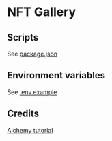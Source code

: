 # NFT Gallery

## Scripts
See [package.json](https://github.com/sripwoud/nft-gallery/blob/39d24e9dc2fb78ed44a7df819fe637049bed35bb/package.json#L6-L11)

## Environment variables
See [.env.example](./.env.example)

## Credits
[Alchemy tutorial](https://docs.alchemy.com/docs/how-to-create-an-nft-gallery)